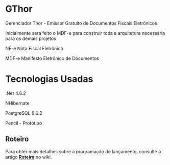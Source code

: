 # GThor
Gerenciador Thor - Emissor Gratuito de Documentos Fiscais Eletrônicos 

Inicialmente sera feito o MDF-e para construir toda a arquitetura necessária para os demais projetos


NF-e Nota Fiscal Eletrônica

MDF-e Manifesto Eletrônico de Documentos


# Tecnologias Usadas

.Net 4.6.2

NHibernate

PostgreSQL 9.6.2

Pencil - Protótipo

## Roteiro

Para obter mais detalhes sobre a programação de lançamento, consulte o artigo [**Roteiro**](https://github.com/AutomacaoNet/GThor/wiki/Roteiro) no wiki.
